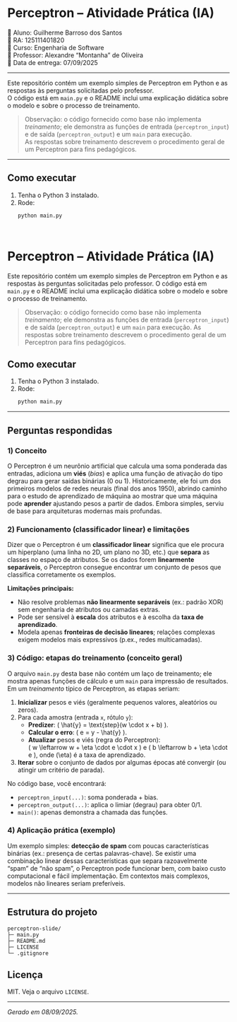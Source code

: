 
# Perceptron – Atividade Prática (IA)

📌 Aluno: Guilherme Barroso dos Santos  
📌 RA: 125111401820  
📌 Curso: Engenharia de Software  
📌 Professor: Alexandre “Montanha” de Oliveira  
📌 Data de entrega: 07/09/2025  

---

Este repositório contém um exemplo simples de Perceptron em Python e as respostas às perguntas solicitadas pelo professor.  
O código está em `main.py` e o README inclui uma explicação didática sobre o modelo e sobre o processo de treinamento.

> Observação: o código fornecido como base não implementa *treinamento*; ele demonstra as funções de entrada (`perceptron_input`) e de saída (`perceptron_output`) e um `main` para execução.  
> As respostas sobre treinamento descrevem o procedimento geral de um Perceptron para fins pedagógicos.

---

## Como executar
1. Tenha o Python 3 instalado.
2. Rode:
   ```bash
   python main.py




# Perceptron – Atividade Prática (IA)

Este repositório contém um exemplo simples de Perceptron em Python e as respostas às perguntas solicitadas pelo professor. O código está em `main.py` e o README inclui uma explicação didática sobre o modelo e sobre o processo de treinamento.

> Observação: o código fornecido como base não implementa *treinamento*; ele demonstra as funções de entrada (`perceptron_input`) e de saída (`perceptron_output`) e um `main` para execução. As respostas sobre treinamento descrevem o procedimento geral de um Perceptron para fins pedagógicos.

## Como executar
1. Tenha o Python 3 instalado.
2. Rode:
   ```bash
   python main.py
   ```

---

## Perguntas respondidas

### 1) Conceito
O Perceptron é um neurônio artificial que calcula uma soma ponderada das entradas, adiciona um **viés** (*bias*) e aplica uma função de ativação do tipo degrau para gerar saídas binárias (0 ou 1). Historicamente, ele foi um dos primeiros modelos de redes neurais (final dos anos 1950), abrindo caminho para o estudo de aprendizado de máquina ao mostrar que uma máquina pode **aprender** ajustando pesos a partir de dados. Embora simples, serviu de base para arquiteturas modernas mais profundas.

### 2) Funcionamento (classificador linear) e limitações
Dizer que o Perceptron é um **classificador linear** significa que ele procura um hiperplano (uma linha no 2D, um plano no 3D, etc.) que **separa** as classes no espaço de atributos. Se os dados forem **linearmente separáveis**, o Perceptron consegue encontrar um conjunto de pesos que classifica corretamente os exemplos.
  
**Limitações principais:**
- Não resolve problemas **não linearmente separáveis** (ex.: padrão XOR) sem engenharia de atributos ou camadas extras.
- Pode ser sensível à **escala** dos atributos e à escolha da **taxa de aprendizado**.
- Modela apenas **fronteiras de decisão lineares**; relações complexas exigem modelos mais expressivos (p.ex., redes multicamadas).

### 3) Código: etapas do treinamento (conceito geral)
O arquivo `main.py` desta base não contém um laço de treinamento; ele mostra apenas funções de cálculo e um `main` para impressão de resultados. Em um *treinamento* típico de Perceptron, as etapas seriam:
1. **Inicializar** pesos e viés (geralmente pequenos valores, aleatórios ou zeros).
2. Para cada amostra (entrada `x`, rótulo `y`):
   - **Predizer**: \( \hat{y} = \text{step}(w \cdot x + b) \).
   - **Calcular o erro**: \( e = y - \hat{y} \).
   - **Atualizar** pesos e viés (regra do Perceptron):  
     \( w \leftarrow w + \eta \cdot e \cdot x \) e \( b \leftarrow b + \eta \cdot e \), onde \(\eta\) é a taxa de aprendizado.
3. **Iterar** sobre o conjunto de dados por algumas épocas até convergir (ou atingir um critério de parada).

No código base, você encontrará:
- `perceptron_input(...)`: soma ponderada + bias.
- `perceptron_output(...)`: aplica o limiar (degrau) para obter 0/1.
- `main()`: apenas demonstra a chamada das funções.

### 4) Aplicação prática (exemplo)
Um exemplo simples: **detecção de spam** com poucas características binárias (ex.: presença de certas palavras-chave). Se existir uma combinação linear dessas características que separa razoavelmente “spam” de “não spam”, o Perceptron pode funcionar bem, com baixo custo computacional e fácil implementação. Em contextos mais complexos, modelos não lineares seriam preferíveis.

---

## Estrutura do projeto
```
perceptron-slide/
├─ main.py
├─ README.md
├─ LICENSE
└─ .gitignore
```

## Licença
MIT. Veja o arquivo `LICENSE`.

---

*Gerado em 08/09/2025.*
